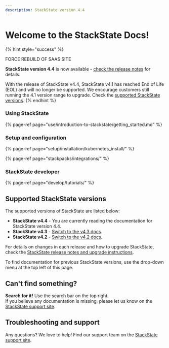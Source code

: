 ```yaml
---
description: StackState version 4.4
---
```


# Welcome to the StackState Docs!

{% hint style="success" %}

FORCE REBUILD OF SAAS SITE

**StackState version 4.4** is now available - [check the release notes](setup/upgrade-stackstate/sts-release-notes.md#stackstate-v44x) for details.

With the release of StackState v4.4, StackState v4.1 has reached End of Life \(EOL\) and will no longer be supported. We encourage customers still running the 4.1 version range to upgrade. Check the [supported StackState versions](#supported-stackstate-versions).
{% endhint %}

### Using StackState

{% page-ref page="use/introduction-to-stackstate/getting\_started.md" %}

### Setup and configuration

{% page-ref page="setup/installation/kubernetes\_install/" %}

{% page-ref page="stackpacks/integrations/" %}

### StackState developer

{% page-ref page="develop/tutorials/" %}

## Supported StackState versions

The supported versions of StackState are listed below:

* **StackState v4.4** - You are currently reading the documentation for StackState version 4.4.
* **StackState v4.3** - [Switch to the v4.3 docs](https://docs.stackstate.com/v/4.3/).
* **StackState v4.2** - [Switch to the v4.2 docs](https://docs.stackstate.com/v/4.2/).

For details on changes in each release and how to upgrade StackState, check the [StackState release notes and upgrade instructions](setup/upgrade-stackstate/).

To find documentation for previous StackState versions, use the drop-down menu at the top left of this page.

## Can't find something?

**Search for it!** Use the search bar on the top right.  
If you believe any documentation is missing, please let us know on the [StackState support site](http://support.stackstate.com/).

## Troubleshooting and support

Any questions? We love to help! Find our support team on the [StackState support site](http://support.stackstate.com/).

